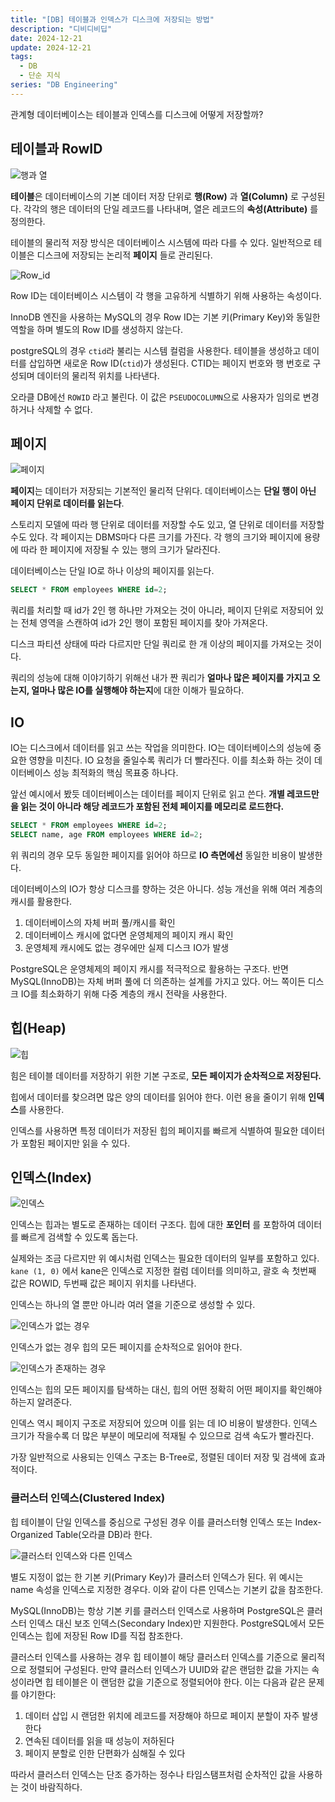 ```yaml
---
title: "[DB] 테이블과 인덱스가 디스크에 저장되는 방법"
description: "디비디비딥"
date: 2024-12-21
update: 2024-12-21
tags:
  - DB
  - 단순 지식
series: "DB Engineering"
---
```


관계형 데이터베이스는 테이블과 인덱스를 디스크에 어떻게 저장할까?

## 테이블과 RowID
![행과 열](./img_2.png)

**테이블**은 데이터베이스의 기본 데이터 저장 단위로 **행(Row)** 과 **열(Column)** 로 구성된다. 각각의 행은 데이터의 단일 레코드를 나타내며, 열은 레코드의 **속성(Attribute)** 를 정의한다.

테이블의 물리적 저장 방식은 데이터베이스 시스템에 따라 다를 수 있다. 일반적으로 테이블은 디스크에 저장되는 논리적 **페이지** 들로 관리된다.


![Row_id](./img_1.png)

Row ID는 데이터베이스 시스템이 각 행을 고유하게 식별하기 위해 사용하는 속성이다.

InnoDB 엔진을 사용하는 MySQL의 경우 Row ID는 기본 키(Primary Key)와 동일한 역할을 하며 별도의 Row ID를 생성하지 않는다.

postgreSQL의 경우 `ctid`라 불리는 시스템 컬럼을 사용한다. 테이블을 생성하고 데이터를 삽입하면 새로운 Row ID(`ctid`)가 생성된다. CTID는 페이지 번호와 행 번호로 구성되며 데이터의 물리적 위치를 나타낸다.

오라클 DB에선 `ROWID` 라고 불린다. 이 값은 `PSEUDOCOLUMN`으로 사용자가 임의로 변경하거나 삭제할 수 없다.

## 페이지
![페이지](./img_3.png)

**페이지**는 데이터가 저장되는 기본적인 물리적 단위다. 데이터베이스는 **단일 행이 아닌 페이지 단위로 데이터를 읽는다**.

스토리지 모델에 따라 행 단위로 데이터를 저장할 수도 있고, 열 단위로 데이터를 저장할 수도 있다. 각 페이지는 DBMS마다 다른 크기를 가진다. 각 행의 크기와 페이지에 용량에 따라 한 페이지에 저장될 수 있는 행의 크기가 달라진다.

데이터베이스는 단일 IO로 하나 이상의 페이지를 읽는다.

```sql
SELECT * FROM employees WHERE id=2;
```

쿼리를 처리할 때 id가 2인 행 하나만 가져오는 것이 아니라, 페이지 단위로 저장되어 있는 전체 영역을 스캔하여 id가 2인 행이 포함된 페이지를 찾아 가져온다. 

디스크 파티션 상태에 따라 다르지만 단일 쿼리로 한 개 이상의 페이지를 가져오는 것이다. 

쿼리의 성능에 대해 이야기하기 위해선 내가 짠 쿼리가 **얼마나 많은 페이지를 가지고 오는지, 얼마나 많은 IO를 실행해야 하는지**에 대한 이해가 필요하다.

## IO
IO는 디스크에서 데이터를 읽고 쓰는 작업을 의미한다. IO는 데이터베이스의 성능에 중요한 영향을 미친다. IO 요청을 줄일수록 쿼리가 더 빨라진다. 이를 최소화 하는 것이 데이터베이스 성능 최적화의 핵심 목표중 하나다.

앞선 예시에서 봤듯 데이터베이스는 데이터를 페이지 단위로 읽고 쓴다. **개별 레코드만을 읽는 것이 아니라 해당 레코드가 포함된 전체 페이지를 메모리로 로드한다.**

```sql
SELECT * FROM employees WHERE id=2;
SELECT name, age FROM employees WHERE id=2;
```

위 쿼리의 경우 모두 동일한 페이지를 읽어야 하므로 **IO 측면에선** 동일한 비용이 발생한다.

데이터베이스의 IO가 항상 디스크를 향하는 것은 아니다. 성능 개선을 위해 여러 계층의 캐시를 활용한다.

1. 데이터베이스의 자체 버퍼 풀/캐시를 확인
2. 데이터베이스 캐시에 없다면 운영체제의 페이지 캐시 확인 
3. 운영체제 캐시에도 없는 경우에만 실제 디스크 IO가 발생

PostgreSQL은 운영체제의 페이지 캐시를 적극적으로 활용하는 구조다. 반면 MySQL(InnoDB)는 자체 버퍼 풀에 더 의존하는 설계를 가지고 있다. 어느 쪽이든 디스크 IO를 최소화하기 위해 다중 계층의 캐시 전략을 사용한다.

## 힙(Heap)
![힙](./img_4.png)

힘은 테이블 데이터를 저장하기 위한 기본 구조로, **모든 페이지가 순차적으로 저장된다.**

힙에서 데이터를 찾으려면 많은 양의 데이터를 읽어야 한다. 이런 용을 줄이기 위해 **인덱스**를 사용한다.

인덱스를 사용하면 특정 데이터가 저장된 힙의 페이지를 빠르게 식별하여 필요한 데이터가 포함된 페이지만 읽을 수 있다.

## 인덱스(Index)
![인덱스](./img_6.png)

인덱스는 힙과는 별도로 존재하는 데이터 구조다. 힙에 대한 **포인터** 를 포함하여 데이터를 빠르게 검색할 수 있도록 돕는다.

실제와는 조금 다르지만 위 예시처럼 인덱스는 필요한 데이터의 일부를 포함하고 있다. `kane (1, 0)` 에서 kane은 인덱스로 지정한 컬럼 데이터를 의미하고, 괄호 속 첫번째 값은 ROWID, 두번째 값은 페이지 위치를 나타낸다.

인덱스는 하나의 열 뿐만 아니라 여러 열을 기준으로 생성할 수 있다.

![인덱스가 없는 경우](./img_5.png)

인덱스가 없는 경우 힙의 모든 페이지를 순차적으로 읽어야 한다.

![인덱스가 존재하는 경우](./img_7.png)

인덱스는 힙의 모든 페이지를 탐색하는 대신, 힙의 어떤 정확히 어떤 페이지를 확인해야 하는지 알려준다.

인덱스 역시 페이지 구조로 저장되어 있으며 이를 읽는 데 IO 비용이 발생한다. 인덱스 크기가 작을수록 더 많은 부분이 메모리에 적재될 수 있으므로 검색 속도가 빨라진다.

가장 일반적으로 사용되는 인덱스 구조는 B-Tree로, 정렬된 데이터 저장 및 검색에 효과적이다.

### 클러스터 인덱스(Clustered Index)
힙 테이블이 단일 인덱스를 중심으로 구성된 경우 이를 클러스터형 인덱스 또는 Index-Organized Table(오라클 DB)라 한다.

![클러스터 인덱스와 다른 인덱스](./img_8.png)

별도 지정이 없는 한 기본 키(Primary Key)가 클러스터 인덱스가 된다. 위 예시는 name 속성을 인덱스로 지정한 경우다. 이와 같이 다른 인덱스는 기본키 값을 참조한다.

MySQL(InnoDB)는 항상 기본 키를 클러스터 인덱스로 사용하며 PostgreSQL은 클러스터 인덱스 대신 보조 인덱스(Secondary Index)만 지원한다. PostgreSQL에서 모든 인덱스는 힙에 저장된 Row ID를 직접 참조한다.

클러스터 인덱스를 사용하는 경우 힙 테이블이 해당 클러스터 인덱스를 기준으로 물리적으로 정렬되어 구성된다. 만약 클러스터 인덱스가 UUID와 같은 랜덤한 값을 가지는 속성이라면 힙 테이블은 이 랜덤한 값을 기준으로 정렬되어야 한다. 이는 다음과 같은 문제를 야기한다:

1. 데이터 삽입 시 랜덤한 위치에 레코드를 저장해야 하므로 페이지 분할이 자주 발생한다
2. 연속된 데이터를 읽을 때 성능이 저하된다
3. 페이지 분할로 인한 단편화가 심해질 수 있다

따라서 클러스터 인덱스는 단조 증가하는 정수나 타임스탬프처럼 순차적인 값을 사용하는 것이 바람직하다.